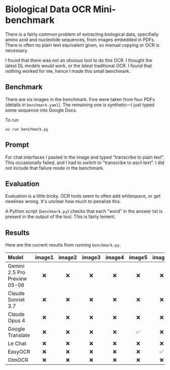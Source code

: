 # Biological Data OCR Mini-benchmark
There is a fairly common problem of extracting biological data,
specifially amino acid and nucleotide sequences,
from images embedded in PDFs.
There is often no plain text equivalent given, so manual copying or OCR is necessary.

I found that there was not an obvious tool to do this OCR.
I thought the latest DL models would work, or the latest traditional OCR.
I found that nothing worked for me, hence I made this small benchmark.

## Benchmark
There are six images in the benchmark.
Five were taken from four PDFs (details in `benchmark.yaml`).
The remaining one is synthetic—I just typed some sequence into Google Docs.

To run
```
uv run benchmark.py
```

## Prompt
For chat interfaces I pasted in the image and typed "transcribe to plain text".
This occasionally failed, and I had to switch to "transcribe to ascii text".
I did not include that failure mode in the benchmark.

## Evaluation
Evaluation is a little tricky.
OCR tools seem to often add whitespace, or get newlines wrong.
It's unclear how much to penalize this.

A Python script (`benchmark.py`) checks that each "word" in the answer txt
is present in the output of the tool.
This is fairly lenient.

## Results
Here are the current results from running `benchmark.py`.

| Model                        | image1 | image2 | image3 | image4 | image5 | image6 |
| :--------------------------- | :----: | :----: | :----: | :----: | :----: | :----: |
| Gemini 2.5 Pro Preview 05-06 |   ❌   |   ❌   |   ❌   |   ❌   |   ❌   |   ❌   |
| Claude Sonnet 3.7            |   ❌   |   ❌   |   ❌   |   ❌   |   ❌   |   ❌   |
| Claude Opus 4                |   ❌   |   ❌   |   ❌   |   ❌   |   ❌   |   ❌   |
| Google Translate             |   ❌   |   ❌   |   ❌   |   ❌   |   ✅   |   ❌   |
| Le Chat                      |   ❌   |   ❌   |   ❌   |   ❌   |   ❌   |   ❌   |
| EasyOCR                      |   ❌   |   ❌   |   ❌   |   ❌   |   ❌   |   ✅   |
| OlmOCR                       |   ❌   |   ❌   |   ❌   |   ❌   |   ❌   |   ❌   |

